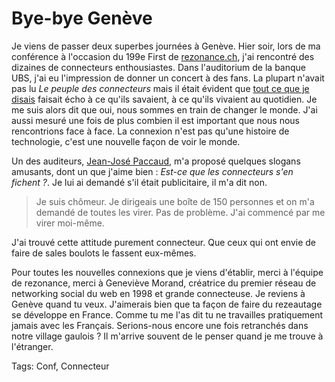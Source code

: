 # Bye-bye Genève

Je viens de passer deux superbes journées à Genève. Hier soir, lors de ma conférence à l'occasion du 199e First de [rezonance.ch](http://www.rezonance.ch/), j'ai rencontré des dizaines de connecteurs enthousiastes. Dans l'auditorium de la banque UBS, j'ai eu l'impression de donner un concert à des fans. La plupart n'avait pas lu *Le peuple des connecteurs* mais il était évident que [tout ce que je disais](http://blog.tcrouzet.com/peuple/singularite-35845) faisait écho à ce qu'ils savaient, à ce qu'ils vivaient au quotidien. Je me suis alors dit que oui, nous sommes en train de changer le monde. J'ai aussi mesuré une fois de plus combien il est important que nous nous rencontrions face à face. La connexion n'est pas qu'une histoire de technologie, c'est une nouvelle façon de voir le monde.

Un des auditeurs, [Jean-José Paccaud](http://www.rezonance.ch/rezo/community-member?user_id=1157109), m'a proposé quelques slogans amusants, dont un que j'aime bien : *Est-ce que les connecteurs s'en fichent ?*. Je lui ai demandé s'il était publicitaire, il m'a dit non.

> Je suis chômeur. Je dirigeais une boîte de 150 personnes et on m'a demandé de toutes les virer. Pas de problème. J'ai commencé par me virer moi-même.

J'ai trouvé cette attitude purement connecteur. Que ceux qui ont envie de faire de sales boulots le fassent eux-mêmes.

Pour toutes les nouvelles connexions que je viens d'établir, merci à l'équipe de rezonance, merci à Geneviève Morand, créatrice du premier réseau de networking social du web en 1998 et grande connecteuse. Je reviens à Genève quand tu veux. J'aimerais bien que ta façon de faire du rezeautage se développe en France. Comme tu me l'as dit tu ne travailles pratiquement jamais avec les Français. Serions-nous encore une fois retranchés dans notre village gaulois ? Il m'arrive souvent de le penser quand je me trouve à l'étranger.

Tags: Conf, Connecteur